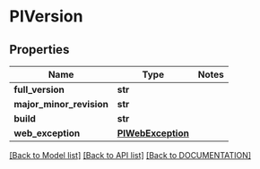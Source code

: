# PIVersion

## Properties
Name | Type | Notes
------------ | ------------- | -------------
**full_version** | **str**
**major_minor_revision** | **str**
**build** | **str**
**web_exception** | **[**PIWebException**](../models/PIWebException.md)**

[[Back to Model list]](../../DOCUMENTATION.md#documentation-for-models) [[Back to API list]](../../DOCUMENTATION.md#documentation-for-api-endpoints) [[Back to DOCUMENTATION]](../../DOCUMENTATION.md)
